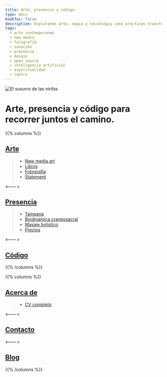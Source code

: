 ```yaml
---
title: Arte, presencia y código.
type: docs
bookToc: false
description: Explorando arte, magia y tecnología como prácticas transformadoras en un viaje interior y exterior.
tags:
  - arte contemporaneo
  - new media
  - fotografía
  - sanación
  - presencia
  - masaje
  - open source
  - inteligencia artificial
  - espiritualidad
  - tantra
---
```


![El susurro de las ninfas](/docs/art/photography/It_is_in_all_of_us/X1V45282-Enhanced-SR.jpg "El susurro de las ninfas" )

# Arte, presencia y código para recorrer juntos el camino.
{{% columns %}}

## [Arte](docs/art)

> - [New media art](docs/art/new_media_art)
> - [Libros](docs/art/books)
> - [Fotografía](docs/art/photography)
> - [Statement](docs/art/statement)

<--->

## [Presencia](docs/presence)

> - [Tameana](docs/presence/tameana)
> - [Biodinámica craneosacral](docs/presence/biodinamica_craneosacral)
> - [Masaje holistico](docs/presence/masaje_holistico)
> - [Precios](docs/presence/prices)

<--->

## [Código](docs/code)

{{% /columns %}}

{{% columns %}}

## [Acerca de](docs/cv)
> - [CV completo](docs/cv/detailed_cv.md)

<--->

## [Contacto](docs/contact)

<--->

## [Blog](posts)
{{% /columns %}}